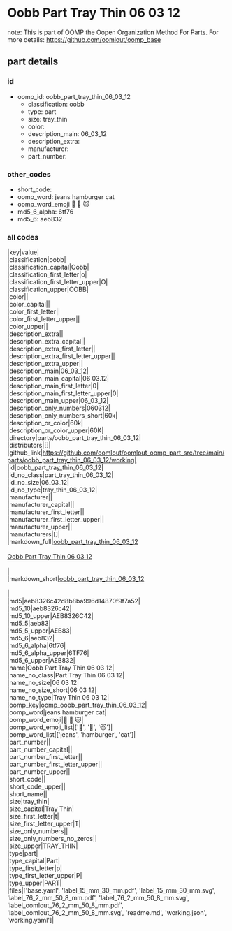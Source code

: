# Oobb Part Tray Thin 06 03 12  

note: This is part of OOMP the Oopen Organization Method For Parts. For more details: https://github.com/oomlout/oomp_base

##  part details





### id
* oomp_id: oobb_part_tray_thin_06_03_12
  * classification: oobb
  * type: part
  * size: tray_thin
  * color: 
  * description_main: 06_03_12
  * description_extra: 
  * manufacturer: 
  * part_number: 

### other_codes
* short_code: 
* oomp_word: jeans hamburger cat
* oomp_word_emoji :jeans: :hamburger: :cat:
* md5_6_alpha: 6tf76
* md5_6: aeb832

### all codes 
|key|value|  
|classification|oobb|  
|classification_capital|Oobb|  
|classification_first_letter|o|  
|classification_first_letter_upper|O|  
|classification_upper|OOBB|  
|color||  
|color_capital||  
|color_first_letter||  
|color_first_letter_upper||  
|color_upper||  
|description_extra||  
|description_extra_capital||  
|description_extra_first_letter||  
|description_extra_first_letter_upper||  
|description_extra_upper||  
|description_main|06_03_12|  
|description_main_capital|06 03.12|  
|description_main_first_letter|0|  
|description_main_first_letter_upper|0|  
|description_main_upper|06_03_12|  
|description_only_numbers|060312|  
|description_only_numbers_short|60k|  
|description_or_color|60k|  
|description_or_color_upper|60K|  
|directory|parts/oobb_part_tray_thin_06_03_12|  
|distributors|[]|  
|github_link|https://github.com/oomlout/oomlout_oomp_part_src/tree/main/parts/oobb_part_tray_thin_06_03_12/working|  
|id|oobb_part_tray_thin_06_03_12|  
|id_no_class|part_tray_thin_06_03_12|  
|id_no_size|06_03_12|  
|id_no_type|tray_thin_06_03_12|  
|manufacturer||  
|manufacturer_capital||  
|manufacturer_first_letter||  
|manufacturer_first_letter_upper||  
|manufacturer_upper||  
|manufacturers|[]|  
|markdown_full|[oobb_part_tray_thin_06_03_12](https://github.com/oomlout/oomlout_oomp_part_src/tree/main/parts/oobb_part_tray_thin_06_03_12/working)<br>[](https://github.com/oomlout/oomlout_oomp_part_src/tree/main/parts/oobb_part_tray_thin_06_03_12/working)<br>[Oobb Part Tray Thin 06 03 12](https://github.com/oomlout/oomlout_oomp_part_src/tree/main/parts/oobb_part_tray_thin_06_03_12/working)<br><br>|  
|markdown_short|[oobb_part_tray_thin_06_03_12](https://github.com/oomlout/oomlout_oomp_part_src/tree/main/parts/oobb_part_tray_thin_06_03_12/working)<br><br>|  
|md5|aeb8326c42d8b8ba996d14870f9f7a52|  
|md5_10|aeb8326c42|  
|md5_10_upper|AEB8326C42|  
|md5_5|aeb83|  
|md5_5_upper|AEB83|  
|md5_6|aeb832|  
|md5_6_alpha|6tf76|  
|md5_6_alpha_upper|6TF76|  
|md5_6_upper|AEB832|  
|name|Oobb Part Tray Thin 06 03 12|  
|name_no_class|Part Tray Thin 06 03 12|  
|name_no_size|06 03 12|  
|name_no_size_short|06 03 12|  
|name_no_type|Tray Thin 06 03 12|  
|oomp_key|oomp_oobb_part_tray_thin_06_03_12|  
|oomp_word|jeans hamburger cat|  
|oomp_word_emoji|:jeans: :hamburger: :cat:|  
|oomp_word_emoji_list|[':jeans:', ':hamburger:', ':cat:']|  
|oomp_word_list|['jeans', 'hamburger', 'cat']|  
|part_number||  
|part_number_capital||  
|part_number_first_letter||  
|part_number_first_letter_upper||  
|part_number_upper||  
|short_code||  
|short_code_upper||  
|short_name||  
|size|tray_thin|  
|size_capital|Tray Thin|  
|size_first_letter|t|  
|size_first_letter_upper|T|  
|size_only_numbers||  
|size_only_numbers_no_zeros||  
|size_upper|TRAY_THIN|  
|type|part|  
|type_capital|Part|  
|type_first_letter|p|  
|type_first_letter_upper|P|  
|type_upper|PART|  
|files|['base.yaml', 'label_15_mm_30_mm.pdf', 'label_15_mm_30_mm.svg', 'label_76_2_mm_50_8_mm.pdf', 'label_76_2_mm_50_8_mm.svg', 'label_oomlout_76_2_mm_50_8_mm.pdf', 'label_oomlout_76_2_mm_50_8_mm.svg', 'readme.md', 'working.json', 'working.yaml']|  
